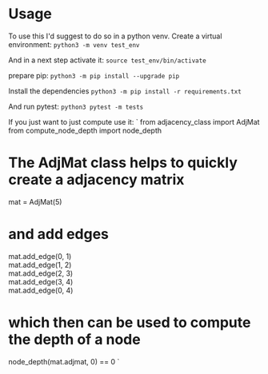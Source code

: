 # Usage

To use this I'd suggest to do so in a python venv.
Create a virtual environment:
`python3 -m venv test_env`

And in a next step activate it:
`source test_env/bin/activate`

prepare pip:
`python3 -m pip install --upgrade pip`

Install the dependencies
`python3 -m pip install -r requirements.txt`



And run pytest:
`python3 pytest -m tests`

If you just want to just compute use it:
`
from adjacency_class import AdjMat 
from compute_node_depth import node_depth

# The AdjMat class helps to quickly create a adjacency matrix
mat = AdjMat(5)                      
# and add edges
mat.add_edge(0, 1)                   
mat.add_edge(1, 2)                   
mat.add_edge(2, 3)                   
mat.add_edge(3, 4)                   
mat.add_edge(0, 4)                   
# which then can be used to compute the depth of a node
node_depth(mat.adjmat, 0) == 0
`
